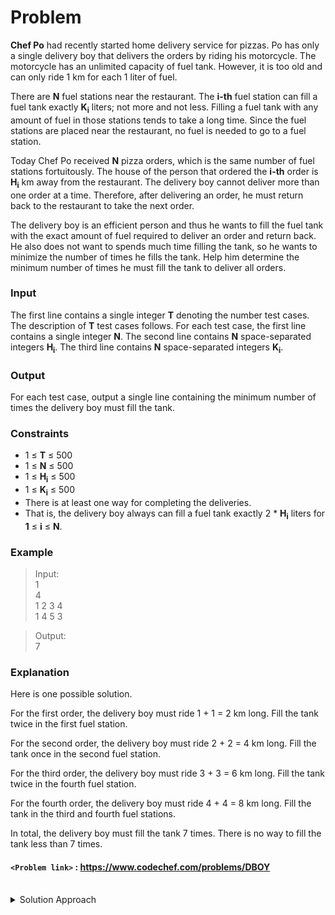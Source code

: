 # Problem
**Chef Po** had recently started home delivery service for pizzas. Po has only a single delivery boy that delivers the orders by riding his motorcycle. The motorcycle has an unlimited capacity of fuel tank. However, it is too old and can only ride 1 km for each 1 liter of fuel.

There are **N** fuel stations near the restaurant. The **i-th** fuel station can fill a fuel tank exactly **K<sub>i</sub>** liters; not more and not less. Filling a fuel tank with any amount of fuel in those stations tends to take a long time. Since the fuel stations are placed near the restaurant, no fuel is needed to go to a fuel station.

Today Chef Po received **N** pizza orders, which is the same number of fuel stations fortuitously. The house of the person that ordered the **i-th** order is **H<sub>i</sub>** km away from the restaurant. The delivery boy cannot deliver more than one order at a time. Therefore, after delivering an order, he must return back to the restaurant to take the next order.

The delivery boy is an efficient person and thus he wants to fill the fuel tank with the exact amount of fuel required to deliver an order and return back. He also does not want to spends much time filling the tank, so he wants to minimize the number of times he fills the tank. Help him determine the minimum number of times he must fill the tank to deliver all orders.

### Input
The first line contains a single integer **T** denoting the number test cases. The description of **T** test cases follows. For each test case, the first line contains a single integer **N**. The second line contains **N** space-separated integers **H<sub>i<sub>**. The third line contains **N** space-separated integers **K<sub>i<sub>**.

### Output
For each test case, output a single line containing the minimum number of times the delivery boy must fill the tank.

### Constraints
- 1 ≤ **T** ≤ 500
- 1 ≤ **N** ≤ 500
- 1 ≤ **H<sub>i</sub>** ≤ 500
- 1 ≤ **K<sub>i</sub>** ≤ 500
- There is at least one way for completing the deliveries.
- That is, the delivery boy always can fill a fuel tank exactly 2 * **H<sub>i</sub>** liters for **1** ≤ **i** ≤ **N**.

### Example
>Input:<br/>
1<br/>
4<br/>
1 2 3 4<br/>
1 4 5 3<br/>

>Output:<br/>
7<br/>

### Explanation
Here is one possible solution.

For the first order, the delivery boy must ride 1 + 1 = 2 km long. Fill the tank twice in the first fuel station.

For the second order, the delivery boy must ride 2 + 2 = 4 km long. Fill the tank once in the second fuel station.

For the third order, the delivery boy must ride 3 + 3 = 6 km long. Fill the tank twice in the fourth fuel station.

For the fourth order, the delivery boy must ride 4 + 4 = 8 km long. Fill the tank in the third and fourth fuel stations.

In total, the delivery boy must fill the tank 7 times. There is no way to fill the tank less than 7 times.

#### `<Problem link>` : <https://www.codechef.com/problems/DBOY>
<br/>
<details>
  <summary>Solution Approach</summary>
  
  ######
  
  The sum is a variation of Minimum coin change problem. How many coins do we need to make a change. Similary how many times do we need to fill the tank in order to gain exactly x litres of fuel.
  
  We double all the values in h[] to account for return journey and find the maximum fuel required. We use dp[] to store the best result. We Iterate through all the values upto m and for each value of i less than equal to m we check all values of a[j] (j = 0..n) and if `i+a[j]` is less than equal to m then we assign it the minimum value between it's current value and dp[j]+1;
  
  We add all the dp[h[i]] values to answer. Since the answer is guaranteed to exist, we need not worry about edge cases.
  
  ### References
  
  >http://discuss.codechef.com/problems/DBOY<br/>
  >https://www.geeksforgeeks.org/find-minimum-number-of-coins-that-make-a-change/
  
</details>
